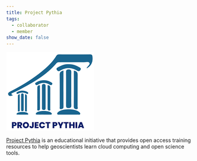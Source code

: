 ```yaml
---
title: Project Pythia
tags:
  - collaborator
  - member
show_date: false
---
```


![](featured.png)

[Project Pythia](https://projectpythia.org/) is an educational initiative that provides open access training resources to help geoscientists learn cloud computing and open science tools.
